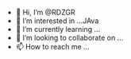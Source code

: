 - 👋 Hi, I’m @RDZGR
- 👀 I’m interested in ...JAva
- 🌱 I’m currently learning ...
- 💞️ I’m looking to collaborate on ...
- 📫 How to reach me ...

<!---
RDZGR/RDZGR is a ✨ special ✨ repository because its `README.md` (this file) appears on your GitHub profile.
You can click the Preview link to take a look at your changes.
--->
